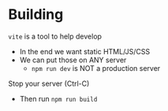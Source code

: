 # Building

`vite` is a tool to help develop
- In the end we want static HTML/JS/CSS
- We can put those on ANY server
  - `npm run dev` is NOT a production server

Stop your server (Ctrl-C)
- Then run `npm run build`

